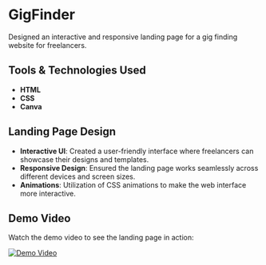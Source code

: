 # GigFinder

Designed an interactive and responsive landing page for a gig finding website for freelancers.

## Tools & Technologies Used
- **HTML**
- **CSS**
- **Canva**

## Landing Page Design

- **Interactive UI**: Created a user-friendly interface where freelancers can showcase their designs and templates.
- **Responsive Design**: Ensured the landing page works seamlessly across different devices and screen sizes.
- **Animations**: Utilization of CSS animations to make the web interface more interactive.

## Demo Video

Watch the demo video to see the landing page in action:

[![Demo Video](https://img.youtube.com/vi/SkCJYJcEdHA/0.jpg)](https://www.youtube.com/watch?v=SkCJYJcEdHA)
